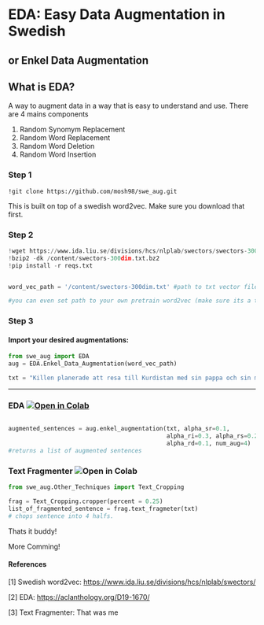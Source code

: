 # EDA: Easy Data Augmentation in Swedish
## or Enkel Data Augmentation


## What is EDA?
A way to augment data in a way that is easy to understand and use. There are 4 mains components
1. Random Synomym Replacement
2. Random Word Replacement
3. Random Word Deletion
4. Random Word Insertion

### Step 1
``!git clone https://github.com/mosh98/swe_aug.git``

This is built on top of a swedish word2vec. Make sure you download that first.

### Step 2
````python
!wget https://www.ida.liu.se/divisions/hcs/nlplab/swectors/swectors-300dim.txt.bz2
!bzip2 -dk /content/swectors-300dim.txt.bz2
!pip install -r reqs.txt


word_vec_path = '/content/swectors-300dim.txt' #path to txt vector file

#you can even set path to your own pretrain word2vec (make sure its a txt file)
````

### Step 3
#### Import your desired augmentations:
```python
from swe_aug import EDA
aug = EDA.Enkel_Data_Augmentation(word_vec_path)

txt = "Killen planerade att resa till Kurdistan med sin pappa och sin mamma. "
```
____________________________________________________________________

### EDA [![Open in Colab](https://colab.research.google.com/assets/colab-badge.svg)](https://colab.research.google.com/drive/118UDmQzHtO3UmO0HroL4nthNG4Qea-k8?usp=sharing)
````python

augmented_sentences = aug.enkel_augmentation(txt, alpha_sr=0.1, 
                                             alpha_ri=0.3, alpha_rs=0.2, 
                                             alpha_rd=0.1, num_aug=4)
#returns a list of augmented sentences
````

### Text Fragmenter ![Open in Colab](https://colab.research.google.com/assets/colab-badge.svg)
```python
from swe_aug.Other_Techniques import Text_Cropping

frag = Text_Cropping.cropper(percent = 0.25)
list_of_fragmented_sentence = frag.text_fragmeter(txt)
# chops sentence into 4 halfs.
```


Thats it buddy!

More Comming!

#### References
[1] Swedish word2vec: https://www.ida.liu.se/divisions/hcs/nlplab/swectors/

[2] EDA: https://aclanthology.org/D19-1670/

[3] Text Fragmenter: That was me
